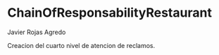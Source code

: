 # ChainOfResponsabilityRestaurant
Javier Rojas Agredo

Creacion del cuarto nivel de atencion de reclamos.

